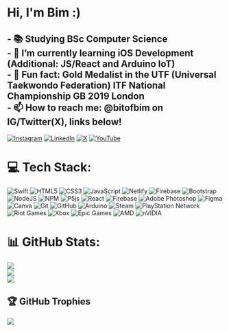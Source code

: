 # Hi, I'm Bim :)
## - 📚 Studying BSc Computer Science<br>- 🌱 I’m currently learning iOS Development (Additional: JS/React and Arduino IoT)<br>- 🥋 Fun fact: Gold Medalist in the UTF (Universal Taekwondo Federation) ITF National Championship GB 2019 London<br>- 📫 How to reach me: @bitofbim on IG/Twitter(X), links below!

[![Instagram](https://img.shields.io/badge/Instagram-%23E4405F.svg?logo=Instagram&logoColor=white)](http://instagram.com/bitofbim) [![LinkedIn](https://img.shields.io/badge/LinkedIn-%230077B5.svg?logo=linkedin&logoColor=white)](https://www.linkedin.com/in/bimitrai/) [![X](https://img.shields.io/badge/X-black.svg?logo=X&logoColor=white)](https://x.com/bitofbim) [![YouTube](https://img.shields.io/badge/YouTube-%23FF0000.svg?logo=YouTube&logoColor=white)](https://www.youtube.com/@bitofbim)

# 💻 Tech Stack:
![Swift](https://img.shields.io/badge/swift-F54A2A?style=flat&logo=swift&logoColor=white) ![HTML5](https://img.shields.io/badge/html5-%23E34F26.svg?style=flat&logo=html5&logoColor=white) ![CSS3](https://img.shields.io/badge/css3-%231572B6.svg?style=flat&logo=css3&logoColor=white) ![JavaScript](https://img.shields.io/badge/javascript-%23323330.svg?style=flat&logo=javascript&logoColor=%23F7DF1E) ![Netlify](https://img.shields.io/badge/netlify-%23000000.svg?style=flat&logo=netlify&logoColor=#00C7B7) ![Firebase](https://img.shields.io/badge/firebase-%23039BE5.svg?style=flat&logo=firebase) ![Bootstrap](https://img.shields.io/badge/bootstrap-%238511FA.svg?style=flat&logo=bootstrap&logoColor=white) ![NodeJS](https://img.shields.io/badge/node.js-6DA55F?style=flat&logo=node.js&logoColor=white) ![NPM](https://img.shields.io/badge/NPM-%23CB3837.svg?style=flat&logo=npm&logoColor=white) ![P5js](https://img.shields.io/badge/p5.js-ED225D?style=flat&logo=p5.js&logoColor=FFFFFF) ![React](https://img.shields.io/badge/react-%2320232a.svg?style=flat&logo=react&logoColor=%2361DAFB) ![Firebase](https://img.shields.io/badge/firebase-a08021?style=flat&logo=firebase&logoColor=ffcd34) ![Adobe Photoshop](https://img.shields.io/badge/adobe%20photoshop-%2331A8FF.svg?style=flat&logo=adobe%20photoshop&logoColor=white) ![Figma](https://img.shields.io/badge/figma-%23F24E1E.svg?style=flat&logo=figma&logoColor=white) ![Canva](https://img.shields.io/badge/Canva-%2300C4CC.svg?style=flat&logo=Canva&logoColor=white) ![Git](https://img.shields.io/badge/git-%23F05033.svg?style=flat&logo=git&logoColor=white) ![GitHub](https://img.shields.io/badge/github-%23121011.svg?style=flat&logo=github&logoColor=white) ![Arduino](https://img.shields.io/badge/-Arduino-00979D?style=flat&logo=Arduino&logoColor=white) ![Steam](https://img.shields.io/badge/steam-%23000000.svg?style=flat&logo=steam&logoColor=white) ![PlayStation Network](https://img.shields.io/badge/PSN-%230070D1.svg?style=flat&logo=Playstation&logoColor=white) ![Riot Games](https://img.shields.io/badge/riotgames-D32936.svg?style=flat&logo=riotgames&logoColor=white) ![Xbox](https://img.shields.io/badge/xbox-%23107C10.svg?style=flat&logo=xbox&logoColor=white) ![Epic Games](https://img.shields.io/badge/epicgames-%23313131.svg?style=flat&logo=epicgames&logoColor=white) ![AMD](https://img.shields.io/badge/AMD-%23000000.svg?style=flat&logo=amd&logoColor=white) ![nVIDIA](https://img.shields.io/badge/nVIDIA-%2376B900.svg?style=flat&logo=nVIDIA&logoColor=white) 
# 📊 GitHub Stats:
![](https://github-readme-stats.vercel.app/api?username=bimrai&theme=swift&hide_border=false&include_all_commits=true&count_private=true)<br/>
![](https://nirzak-streak-stats.vercel.app/?user=bimrai&theme=swift&hide_border=false)<br/>
![](https://github-readme-stats.vercel.app/api/top-langs/?username=bimrai&theme=swift&hide_border=false&include_all_commits=true&count_private=true&layout=compact)

## 🏆 GitHub Trophies
![](https://github-profile-trophy.vercel.app/?username=bimrai&theme=transparent&no-frame=false&no-bg=true&margin-w=4)

<!-- Proudly created with GPRM ( https://gprm.itsvg.in ) -->
